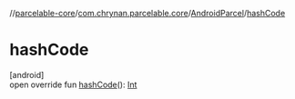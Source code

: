 //[parcelable-core](../../../index.md)/[com.chrynan.parcelable.core](../index.md)/[AndroidParcel](index.md)/[hashCode](hash-code.md)

# hashCode

[android]\
open override fun [hashCode](hash-code.md)(): [Int](https://kotlinlang.org/api/latest/jvm/stdlib/kotlin/-int/index.html)
